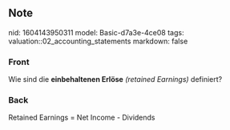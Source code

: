## Note
nid: 1604143950311
model: Basic-d7a3e-4ce08
tags: valuation::02_accounting_statements
markdown: false

### Front
<p>Wie sind die <b>einbehaltenen Erlöse</b> <i style="">(retained
Earnings)</i> definiert?

### Back
Retained Earnings = Net Income - Dividends
